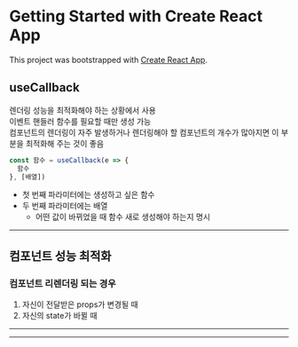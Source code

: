 # Getting Started with Create React App

This project was bootstrapped with [Create React App](https://github.com/facebook/create-react-app).

## useCallback
렌더링 성능을 최적화해야 하는 상황에서 사용\
이벤트 핸들러 함수를 필요할 때만 생성 가능\
컴포넌트의 렌더링이 자주 발생하거나 렌더링해야 할 컴포넌트의 개수가 많아지면 이 부분을 최적화해 주는 것이 좋음

```javascript
const 함수 = useCallback(e => {
  함수
}, [배열])
```
* 첫 번째 파라미터에는 생성하고 싶은 함수
* 두 번째 파라미터에는 배열 
  * 어떤 값이 바뀌었을 때 함수 새로 생성해야 하는지 명시

---
## 컴포넌트 성능 최적화
### 컴포넌트 리렌더링 되는 경우
1. 자신이 전달받은 props가 변경될 때
2. 자신의 state가 바뀔 때

___
****
